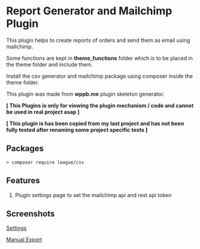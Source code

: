 # Report Generator and Mailchimp Plugin

This plugin helps to create reports of orders and send them as email using mailchimp.

Some functions are kept in **theme_functions** folder which is to be placed in the theme folder and include them.

Install the csv generator and mailchimp package using composer inside the theme folder.

This plugin was made from **wppb.me** plugin skeleton generator.

**[ This Plugins is only for viewing the plugin mechanism / code and cannot be used in real project asap ]**

**[ This plugin is has been copied from my last project and has not been fully tested after renaming some project specific texts ]**

## Packages

```
> composer require league/csv
```


## Features

1. Plugin settings page to set the mailchimp api and rest api token


## Screenshots

[Settings](nexspy.github.com/reportandmailchimp/images/1.settings.png)

[Manual Export](nexspy.github.com/reportandmailchimp/images/2.manual_export.png)
